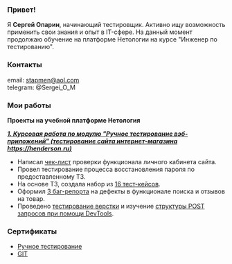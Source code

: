 ### Привет!
Я **Сергей Опарин**, начинающий тестировщик. Активно ищу возможность применить свои знания и опыт в IT-сфере. На данный момент продолжаю обучение на платформе Нетологии на курсе "Инженер по тестированию".

### Контакты
email: stapmen@aol.com  
telegram: @Sergei_O_M

### Мои работы
**Проекты на учебной платформе Нетология**

***[1. Курсовая работа по модулю "Ручное тестирование вэб-приложений" (тестирование сайта интернет-магазина https://henderson.ru)](https://docs.google.com/spreadsheets/d/18betRW9lVEh9KGb_1FdoOukJIBcKg_cPXO06IIm7EFs/edit#gid=0)***

- Написал [чек-лист](https://docs.google.com/spreadsheets/d/172IlTBP8Vh8WUrj0-BCN-ebUKmAVYfnanCRK7g-F48U/edit#gid=1606443285) проверки функционала личного кабинета сайта.
- Провел тестирование процесса восстановления пароля по предоставленному ТЗ.
- На основе ТЗ, создала набор из [16 тест-кейсов](https://docs.google.com/spreadsheets/d/1uclYSUDCwyezUbwAFUHxXujZt8YolJynAO8KCkGeNN8/edit#gid=1519993181).
- Оформил [3 баг-репорта](https://docs.google.com/spreadsheets/d/1KgDPIU62jpxx1FJNWFUtq_5-Ldhly8pzT_qJFmC4pfo/edit#gid=997476983) на дефекты в функционале поиска и отзывов на товар.
- Проведено [тестирование верстки](https://docs.google.com/document/d/17e5p2nxu1EGybuIg-lnYciSxtoF-q5tL/edit#heading=h.gjdgxs) и изучение [структуры POST запросов при помощи DevTools](https://drive.google.com/file/d/1Oj1_4Gc_n7demUeUZGt8BsSUhLYlIPk2/view).

### Cертификаты
- [Ручное тестирование](https://github.com/sergei0111/certificates/blob/main/certificate%20Manual%20testing.pdf)
- [GIT](https://github.com/sergei0111/certificates/blob/main/certificate%20GIT.pdf)

